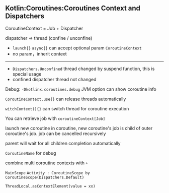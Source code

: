 ## Kotlin:Coroutines:Coroutines Context and Dispatchers

CoroutineContext = Job + Dispatcher

dispatcher => thread (confine / unconfine)

- `launch{}` `async{}` can accept optional param `CoroutineContext` 
- no param，inherit context

---

- `Dispatchers.Unconfined` thread changed by suspend function, this is special usage
- confined dispatcher thread not changed

Debug: `-Dkotlinx.coroutines.debug` JVM option can show coroutine info

`CoroutineContext.use{}` can release threads automatically

`witchContext(){}` can switch thread for coroutine execution

You can retrieve job with `coroutineContext[Job]` 

launch new coroutine in coroutine, new coroutine's job is child of outer coroutine's job. job can be cancelled   recursively

parent will wait for all children  completion automatically

`CoroutineName` for debug

combine multi coroutine contexts with `+`

`MainScope`  `Activity : CoroutineScope by CoroutineScope(Dispatchers.Default)`

`ThreadLocal.asContextElement(value = xx)`





